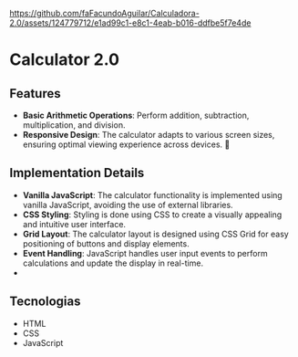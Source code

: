 https://github.com/faFacundoAguilar/Calculadora-2.0/assets/124779712/e1ad99c1-e8c1-4eab-b016-ddfbe5f7e4de
# Calculator 2.0
## Features
- **Basic Arithmetic Operations**: Perform addition, subtraction, multiplication, and division.
- **Responsive Design**: The calculator adapts to various screen sizes, ensuring optimal viewing experience across devices. 📱
## Implementation Details
- **Vanilla JavaScript**: The calculator functionality is implemented using vanilla JavaScript, avoiding the use of external libraries.
- **CSS Styling**: Styling is done using CSS to create a visually appealing and intuitive user interface.
- **Grid Layout**: The calculator layout is designed using CSS Grid for easy positioning of buttons and display elements.
- **Event Handling**: JavaScript handles user input events to perform calculations and update the display in real-time.
- 
## Tecnologias  
- HTML
- CSS
- JavaScript




